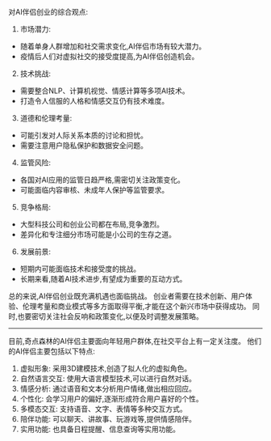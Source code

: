 对AI伴侣创业的综合观点:

1. 市场潜力:
- 随着单身人群增加和社交需求变化,AI伴侣市场有较大潜力。
- 疫情后人们对虚拟社交的接受度提高,为AI伴侣创造机会。

2. 技术挑战:
- 需要整合NLP、计算机视觉、情感计算等多项AI技术。
- 打造令人信服的人格和情感交互仍有技术难度。

3. 道德和伦理考量:
- 可能引发对人际关系本质的讨论和担忧。
- 需要注意用户隐私保护和数据安全问题。

4. 监管风险:
- 各国对AI应用的监管日趋严格,需密切关注政策变化。
- 可能面临内容审核、未成年人保护等监管要求。

5. 竞争格局:
- 大型科技公司和创业公司都在布局,竞争激烈。
- 差异化和专注细分市场可能是小公司的生存之道。

6. 发展前景:
- 短期内可能面临技术和接受度的挑战。
- 长期来看,随着AI技术进步,有望成为重要的互动方式。

总的来说,AI伴侣创业既充满机遇也面临挑战。
创业者需要在技术创新、用户体验、伦理考量和商业模式等多方面取得平衡,才能在这个新兴市场中获得成功。
同时,也要密切关注社会反响和政策变化,以便及时调整发展策略。

---

目前,奇点森林的AI伴侣主要面向年轻用户群体,在社交平台上有一定关注度。
他们的AI伴侣主要包括以下特点:

1. 虚拟形象: 采用3D建模技术,创造了拟人化的虚拟角色。
2. 自然语言交互: 使用大语言模型技术,可以进行自然对话。
3. 情感分析: 通过语音和文本分析用户情绪,做出相应回应。
4. 个性化: 会学习用户的偏好,逐渐形成符合用户喜好的个性。
5. 多模态交互: 支持语音、文字、表情等多种交互方式。
6. 陪伴功能: 可以聊天、讲故事、玩游戏等,提供情感陪伴。
7. 实用功能: 也具备日程提醒、信息查询等实用功能。
